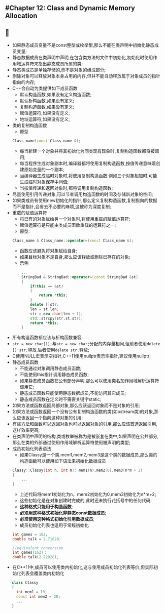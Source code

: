 #Chapter 12: Class and Dynamic Memory Allocation
---
:cherries:
---
* 如果静态成员变量不是const整型或枚举型,那么不能在类声明中初始化静态成员变量;
* 静态数据成员在类声明中声明,在包含类方法的文件中初始化,初始化时使用作用域运算符来指出静态成员所属的类;
* 静态类成员是单独存储的,而不是对象的组成部分;
* 删除对象可以释放对象本身占用的内存,但并不能自动释放属于对象成员的指针指向的内存;
* C++会自动为类提供如下成员函数
    * 默认构造函数,如果没有定义构造函数;
    * 默认析构函数,如果没有定义;
    * 复制构造函数,如果没有定义;
    * 赋值运算符,如果没有定义;
    * 地址运算符,如果没有定义;
* 类的复制构造函数
    * 原型
    ```C++
    Class_name(const Class_name &);
    ```
    * 每当新建一个对象并将其初始化为同类现有现象时,复制构造函数都将被调用;
    * 每当程序生成对象副本时,编译器都将使用复制构造函数,按值传递意味着创建原始变量的一个副本;
    * 当编译器生成临时对象时,将使用复制构造函数.例如三个对象相加时,可能生成临时对象保存中间值;
    * 当按值传递和返回对象时,都将调用复制构造函数;
* 尽量使用引用传递对象,可以节省调用构造函数的时间及存储新对象的空间;
* 如果类成员有使用new初始化的指针,那么定义复制构造函数,复制指向的数据而不是指针,会省去不必要的麻烦,这被称为深度复制;
* 重载的赋值运算符
    * 将已有的对象赋给另一个对象时,将使用重载的赋值运算符;
    * 赋值运算符是只能由类成员函数重载的运算符之一;
    * 原型: 
    ```C++
    Class_name & Class_name::operator=(const Class_name &);
    ```
    * 函数应该避免将对象赋给自身;
    * 如果目标对象不是自身,那么应该释放或删除已存在的对象;  
    * 示例
    ```C++
        ...
        StringBad & StringBad::operator=(const StringBad &st)
        {
            if(this == &st)
            {
                return *this;
            }
            delete []str;
            len = st.len;
            str = new char[len + 1];
            std::strcpy(str,st.str);
            return *this;        
        }
    ``` 
* 所有构造函数都应该与析构函数兼容;
* `str = new char[1];`与`str = new char;`分配的内存量相同,但前者使用`delete [] str;`释放,后者使用`delete str;`释放;
* C使用NULL宏表示空指针,C++11使用nullptr表示空指针,建议使用nullptr;
* 静态成员函数
    * 不能通过对象调用静态成员函数;
    * 不能使用this指针调用静态成员函数;
    * 如果静态成员函数在公有部分声明,那么可以使用类名加作用域解析运算符调用它;
    * 静态成员函数只能使用静态数据成员,不能访问其它成员;
    * 静态成员函数在定义时不需要关键字static;
* 如果方法或函数返回局部对象,那么应该返回对象而不是对象的引用;    
* 如果方法或函数返回一个没有公有复制构造函数的类(如ostream类)的对象,那么应该返回一个指向这种对象的引用;
* 有些方法和函数可以返回对象也可以返回对象的引用,那么应该首选返回引用,这样效率更高;
* 在类声明中声明的结构,类或枚举被称为是被嵌套在类中,如果声明在公共部分,那么在类的外部通过使用作用域解析运算符使用被声明的类型;
* 成员初始化列表语法
    * 如果Classy是一个类,mem1,mem2,mem3是这个类的数据成员,那么类的构造函数可以使用如下语法来初始化数据成员
    ```C++
    Classy::Classy(int n, int m): mem1(n),mem2(0),mem3(n*m + 2)  
    {
        ...
    }
    ```
    * 上述代码将mem1初始化为n，mem2初始化为0,mem3初始化为n*m+2;
    * 这些初始化是在对象创建时完成的,此时还未执行花括号中的任何代码;
    * **这种格式只能用于构造函数**;
    * __必须用这种格式初始化非静态const数据成员__;
    * __必须使用这种格式初始化引用数据成员__;
    * 成员初始化列表也适用于常规初始化
    ```C++
    int games = 162;
    double talk = 2.71828;
    
    //equivalent conversion
    int games(162)；
    double talk(2.72828);
    ```
* 在C++11中,成员可以使用类内初始化,这与使用成员初始化列表等价,但实际初始化列表会覆盖类内初始化
```C++
   class Classy
   {
     int mem1 = 10;
     const int mem2 = 20;
     ...
   }
```                    
